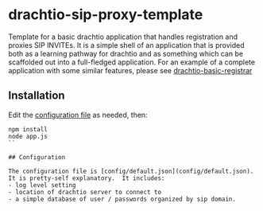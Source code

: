 # drachtio-sip-proxy-template

Template for a basic drachtio application that handles registration and proxies SIP INVITEs.  It is a simple shell of an application that is provided both as a learning pathway for drachtio and as something which can be scaffolded out into a full-fledged application.  For an example of a complete application with some similar features, please see [drachtio-basic-registrar](https://github.com/davehorton/drachtio-basic-registrar)

## Installation
Edit the [configuration file](config/default.json) as needed, then:

```
npm install
node app.js
``

## Configuration

The configuration file is [config/default.json](config/default.json).  It is pretty-self explanatory.  It includes:
- log level setting
- location of drachtio server to connect to
- a simple database of user / passwords organized by sip domain.
